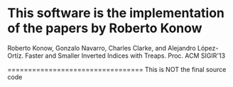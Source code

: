 This software is the implementation of the papers by Roberto Konow
==========================================================================

Roberto Konow, Gonzalo Navarro, Charles Clarke, and Alejandro López-Ortíz.
Faster and Smaller Inverted Indices with Treaps.
Proc. ACM SIGIR'13

=================================
This is NOT the final source code
